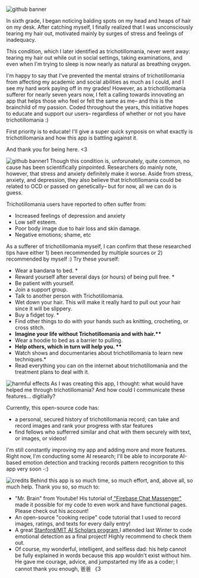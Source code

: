 ![github banner](https://user-images.githubusercontent.com/68927641/142716612-c3a6bfb6-297a-4f52-a97a-3816d8ee4826.png)

In sixth grade, I began noticing balding spots on my head and heaps of hair on my desk. After catching myself, I finally realized that I was unconsciously tearing my hair out, motivated mainly by surges of stress and feelings of inadequacy.

This condition, which I later identified as trichotillomania, never went away: tearing my hair out while out in social settings, taking examinations, and even when I'm trying to sleep is now nearly as natural as breathing oxygen.  

I'm happy to say that I've prevented the mental strains of trichotillomania from affecting my academic and social abilities as much as I could, and I see my hard work paying off in my grades! However, as a trichotillomania sufferer for nearly seven years now, I felt a calling towards innovating an app that helps those who feel or felt the same as me– and this  is the brainchild of my passion. Coded throughout the years, this initiative hopes to educate and support our users– regardless of whether or not you have trichotillomania :) 

First priority is to educate! I'll give a super quick synposis on what exactly is trichotillomania and how this app is battling against it. 

And thank you for being here. <3 

![github banner1](https://user-images.githubusercontent.com/68927641/142716887-6a7cdfee-579d-4fa6-9f1a-b12f4356dc69.png)
Though this condition is, unforunately, quite common, no cause has been scientifically pinpointed. Researchers do mainly note, however, that stress and anxiety definitely make it worse. Aside from stress, anxiety, and depression, they also believe that trichotillomania could be related to OCD or passed on genetically– but for now, all we can do is guess.

Trichotillomania users have reported to often suffer from:
* Increased feelings of depression and anxiety
* Low self esteem.
* Poor body image due to hair loss and skin damage.
* Negative emotions; shame, etc

As a sufferer of trichotillomania myself, I can confirm that these researched tips have either 1) been recommended by multiple sources or 2) recommended by myself :) Try these yourself:
* Wear a bandana to bed. *
* Reward yourself after several days (or hours) of being pull free. *
* Be patient with yourself.
* Join a support group.
* Talk to another person with Trichotillomania.
* Wet down your hair. This will make it really hard to pull out your hair since it will be slippery.
* Buy a fidget toy. *
* Find other things to do with your hands such as knitting, crocheting, or cross stitch.
* <b>Imagine your life without Trichotillomania and with hair.**</b> 
* Wear a hoodie to bed as a barrier to pulling.
* <b>Help others, which in turn will help you. ** </b>
* Watch shows and documentaries about trichotillomania to learn new techniques.*
* Read everything you can on the internet about trichotillomania and the treatment plans to deal with it.


![harmful effects](https://user-images.githubusercontent.com/68927641/142718795-b8506a90-b373-4a85-9588-253c8faaac51.png)
As I was creating this app, I thought: what would have helped me through trichotillomania? And how could I communicate these features... digitially?

Currently, this open-source code has:
* a personal, secured history of trichotillomania record; can take and record images and rank your progress with star features
* find fellows who sufferred similar and chat with them securely with text, or images, or videos! 

I'm still constantly improving my app and adding more and more features. Right now, I'm conducting some AI research; I'll be able to incorporate AI-based emotion detection and tracking records pattern recognition to this app very soon -:)


![credits](https://user-images.githubusercontent.com/68927641/142718920-5409ecd0-b877-45f5-b446-be4233220f7f.png)
Behind this app is so much time, so much effort, and, above all, so much help. Thank you so, so much to:
* "Mr. Brain" from Youtube! His tutorial of<a href="https://www.letsbuildthatapp.com/course/Firebase-Chat-Messenger"> "Firebase Chat Massenger"</a> made it possible for my code to even work and have functional pages. Please check out his account!
* An open-source "cooking recipe" code tutorial that I used to record images, ratings, and texts for every daily entry!
* A great <a href="https://www.inspiritscholars.com/"> Stanford/MIT AI Scholars program </a> I attended last Winter to code emotional detection as a final project! Highly recommend to check them out.
* Of course, my wonderful, intelligent, and selfless dad: his help cannot be fully explained in words because this app wouldn't exist without him. He gave me courage, advice, and jumpstarted my life as a coder; I cannot thank you enough, 爸爸 《3 

